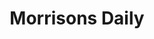 ---
title: "Morrisons Daily"
url: /huddersfield/morrisons-daily-westerley-way/
shop: Lebensmittel
---